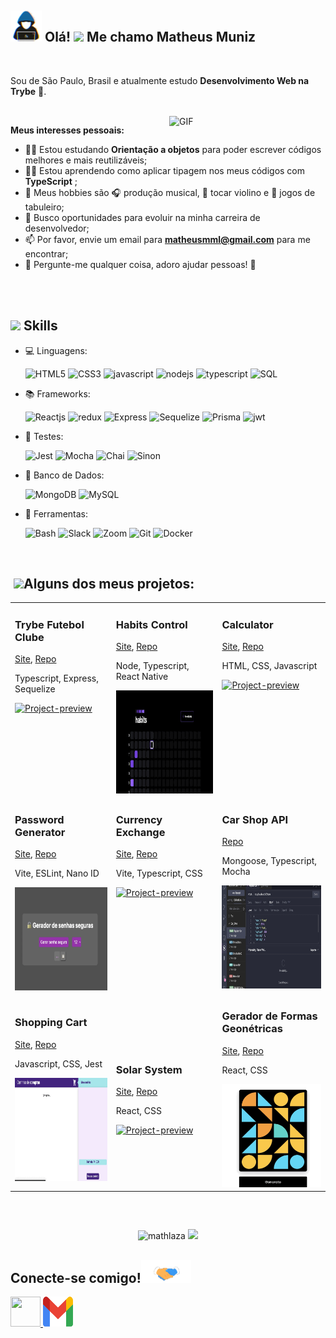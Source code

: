 ## <picture><img src = "https://github.com/0xAbdulKhalid/0xAbdulKhalid/raw/main/assets/mdImages/about_me.gif" width = 50px></picture> Olá! <img src="https://media.giphy.com/media/hvRJCLFzcasrR4ia7z/giphy.gif" width="25"> Me chamo **Matheus Muniz**

<br>

Sou de São Paulo, Brasil e atualmente estudo **Desenvolvimento Web na Trybe** 🚀.

<br />

  <img align="right" alt="GIF" src="https://media1.giphy.com/media/R03zWv5p1oNSQd91EP/giphy.gif?cid=ecf05e474xsvafr63i29dv3s0obwd1dhyfg4xfu0xsrlgq0c&rid=giphy.gif&ct=g" width="250px" />

**Meus interesses pessoais:**
- 👨‍💻 Estou estudando **Orientação a objetos** para poder escrever códigos melhores e mais reutilizáveis;
- 👨‍🎓 Estou aprendendo como aplicar tipagem nos meus códigos com **TypeScript** ; 
- 🧗 Meus hobbies são 🎧 produção musical, 🎻 tocar violino e 🎲 jogos de tabuleiro;
- 💼 Busco oportunidades para evoluir na minha carreira de desenvolvedor;
- 📫 Por favor, envie um email para **matheusmml@gmail.com** para me encontrar;
- 💬 Pergunte-me qualquer coisa, adoro ajudar pessoas! 💙
<!-- - 📝 Veja meu Curriculum Vitae <a href="https://gitconnected.com/johnatas-henrique/resume" target="_blank">clicando aqui</a> para mais informações. -->

<br />
<br />

## <img src="https://media2.giphy.com/media/QssGEmpkyEOhBCb7e1/giphy.gif?cid=ecf05e47a0n3gi1bfqntqmob8g9aid1oyj2wr3ds3mg700bl&rid=giphy.gif" width ="25"><b> Skills</b>

-  💻 Linguagens:

    ![HTML5](https://img.shields.io/badge/html5-%23E34F26.svg?style=for-the-badge&logo=html5&logoColor=white)
    ![CSS3](https://img.shields.io/badge/css3-%231572B6.svg?style=for-the-badge&logo=css3&logoColor=white)
    ![javascript](https://img.shields.io/badge/javascript%20-%23323330.svg?&style=for-the-badge&logo=javascript&logoColor=%23F7DF1E)
    ![nodejs](https://img.shields.io/badge/node.js%20-%2343853D.svg?&style=for-the-badge&logo=node.js&logoColor=white)
    ![typescript](https://img.shields.io/badge/TypeScript-007ACC?style=for-the-badge&logo=typescript&logoColor=white)
    ![SQL](https://img.shields.io/badge/SQL-025E8C.svg?style=for-the-badge&logo=SQL&logoColor=white)

- 📚 Frameworks:

   ![Reactjs](https://img.shields.io/badge/react%20-%2320232a.svg?&style=for-the-badge&logo=react&logoColor=%2361DAFB)
   ![redux](https://img.shields.io/badge/Redux-593D88?style=for-the-badge&logo=redux&logoColor=white)
   ![Express](https://img.shields.io/badge/Express.js-000000?style=for-the-badge&logo=express&logoColor=white)
   ![Sequelize](https://img.shields.io/badge/Sequelize-52B0E7?style=for-the-badge&logo=Sequelize&logoColor=white)
   ![Prisma](https://img.shields.io/badge/Prisma-3982CE?style=for-the-badge&logo=Prisma&logoColor=white)
   ![jwt](https://img.shields.io/badge/JWT-000000?style=for-the-badge&logo=JSON%20web%20tokens&logoColor=white)


- 🧪 Testes:
                                                                                                                                
  ![Jest](https://img.shields.io/badge/Jest-323330?style=for-the-badge&logo=Jest&logoColor=white)
  ![Mocha](https://img.shields.io/badge/mocha.js-323330?style=for-the-badge&logo=mocha&logoColor=Brown)
  ![Chai](https://img.shields.io/badge/chai.js-323330?style=for-the-badge&logo=chai&logoColor=red)
  ![Sinon](https://img.shields.io/badge/sinon.js-323330?style=for-the-badge&logo=sinon)
                                                                                                                                
- 💽 Banco de Dados:

  ![MongoDB](https://img.shields.io/badge/MongoDB-%234ea94b.svg?&style=for-the-badge&logo=mongodb&logoColor=white)
  ![MySQL](https://img.shields.io/badge/MySQL-005C84?style=for-the-badge&logo=mysql&logoColor=white)
                                                                                                                                               
- 🔧 Ferramentas:
  
  ![Bash](https://img.shields.io/badge/GNU%20Bash-4EAA25?style=for-the-badge&logo=GNU%20Bash&logoColor=white)
  ![Slack](https://img.shields.io/badge/Slack-4A154B?style=for-the-badge&logo=slack&logoColor=white)
  ![Zoom](https://img.shields.io/badge/Zoom-2D8CFF?style=for-the-badge&logo=zoom&logoColor=white)
  ![Git](https://img.shields.io/badge/GIT-E44C30?style=for-the-badge&logo=git&logoColor=white)
  ![Docker](https://img.shields.io/badge/Docker-2CA5E0?style=for-the-badge&logo=docker&logoColor=white)
  

<br />                                                                                                                               


## <img src="https://media3.giphy.com/media/Lka9lcOAdjgcqyTnJt/giphy.gif?cid=790b761109bb4da2a24c01c26ce13e3e3c1e5356c19d587f&rid=giphy.gif&ct=s" width="55" style="padding-left: 5px"><b>Alguns dos meus projetos:</b>


<table>
  <tr> 
    <td valign="top">
      <h3>Trybe Futebol Clube</h3>
      <p>
        <a href="https://abashed-books-production.up.railway.app/">Site</a>,
        <a href="https://github.com/mathlaza/backEnd-Trybe-Futebol-Clube">Repo</a>
      </p>
      <p>Typescript, Express, Sequelize</p>
      <a href="https://github.com/mathlaza/backEnd-Trybe-Futebol-Clube">
        <img width="100%" height="165px" src="./devimages/TFC.gif" alt="Project-preview"/>
      </a>
    </td>
    <td valign="top">
      <h3>Habits Control</h3>
      <p>
        <a href="https://rock-seat-nlw-habits-app.vercel.app/">Site</a>,
        <a href="https://github.com/mathlaza/RockSeat_NLW_Habits_App">Repo</a>
      </p>
      <p>Node, Typescript, React Native</p>
      <a href="https://github.com/mathlaza/RockSeat_NLW_Habits_App">
        <img width="100%" height="165px" src="./devimages/habits2.gif" alt="Project-preview"/>
      </a>
    </td>
    <td valign="top">
      <h3>Calculator</h3>
      <p>
        <a href="https://calculadora-delta-two.vercel.app/">Site</a>,
        <a href="https://github.com/mathlaza/calculadora">Repo</a>
      </p>
      <p>HTML, CSS, Javascript</p>
      <a href="https://github.com/mathlaza/calculadora">
        <img width="100%" height="165px" src="./devimages/calc.gif" alt="Project-preview"/>
      </a>
    </td>
  </tr>
  <tr> 
    <td valign="top">
      <h3>Password Generator</h3>
      <p>
        <a href="https://gerador-senhas-nine.vercel.app/">Site</a>,
        <a href="https://github.com/mathlaza/Gerador_Senhas">Repo</a>
      </p>
      <p>Vite, ESLint, Nano ID</p>
      <a href="https://github.com/mathlaza/Gerador_Senhas">
        <img width="100%" height="165px" src="./devimages/generate.gif" alt="Project-preview"/>
      </a>
    </td>
    <td valign="top">
      <h3>Currency Exchange</h3>
      <p>
        <a href="https://currency-exchange-tau-ten.vercel.app/">Site</a>,
        <a href="https://github.com/mathlaza/Currency_Exchange">Repo</a>
      </p>
      <p>Vite, Typescript, CSS</p>
      <a href="https://github.com/mathlaza/Currency_Exchange">
        <img width="100%" height="165px" src="./devimages/exchange.gif" alt="Project-preview"/>
      </a>
    </td>
    <td valign="top">
      <h3>Car Shop API</h3>
      <p>
        <a href="https://github.com/mathlaza/backend-Car-Shop">Repo</a>
      </p>
      <p>Mongoose, Typescript, Mocha</p>
      <a href="https://github.com/mathlaza/backend-Car-Shop">
        <img width="100%" height="165px" src="./devimages/car_shop_api.gif" alt="Project-preview"/>
      </a>
    </td>
  </tr>
  <tr> 
    <td>
      <h3>Shopping Cart</h3>
      <p>
        <a href="https://frontend-shopping-cart-ruby.vercel.app/">Site</a>,
        <a href="https://github.com/mathlaza/frontend-Shopping-Cart">Repo</a>
      </p>
      <p>Javascript, CSS, Jest</p>
      <a href="https://github.com/mathlaza/frontend-Shopping-Cart">
        <img width="100%" height="165px" src="./devimages/carrinho_compras.gif" alt="Project-preview"/>
      </a>
    </td>
    <td>
      <h3>Solar System</h3>
      <p>
        <a href="https://frontend-solar-system.vercel.app/">Site</a>,
        <a href="https://github.com/mathlaza/frontend-Solar-System">Repo</a>
      </p>
      <p>React, CSS</p>
      <a href="https://github.com/mathlaza/frontend-Solar-System">
        <img width="100%" height="165px" src="./devimages/solar_system.gif" alt="Project-preview"/>
      </a>
    </td>
        <td>
      <h3>Gerador de Formas Geonétricas</h3>
      <p>
        <a href="https://geometric-generator.vercel.app/">Site</a>,
        <a href="https://github.com/mathlaza/geometric-generator">Repo</a>
      </p>
      <p>React, CSS</p>
      <a href="https://github.com/mathlaza/geometric-generator">
        <img width="100%" height="165px" src="./devimages/geometric_generator.gif" alt="Project-preview"/>
      </a>
    </td>
  </tr>
</table>

<br />

## <span>
  <div  align="center">
   <img src="https://github-readme-stats-sigma-five.vercel.app/api?username=mathlaza&theme=radical&show_icons=true" alt="mathlaza" width="382" />
   <img src="https://github-readme-stats-sigma-five.vercel.app/api/top-langs/?username=mathlaza&layout=compact&theme=radical" width="310" />
  </div>
</span>   

## <b> Conecte-se comigo!</b><img src="https://github.com/0xAbdulKhalid/0xAbdulKhalid/raw/main/assets/mdImages/handshake.gif" width ="80">

<a href="https://www.linkedin.com/in/mathlaza/" target="_blank">
  <img src="https://i.ibb.co/Kx2GSrT/linkedin.png" width="48px" height="48px">
</a>
<a href="mailto:matheusmml@gmail.com" target="_blank">
  <img src="https://raw.githubusercontent.com/mathlaza/mathlaza/main/devimages/gmail-icon.svg" width="48px" height="48px">
</a>
